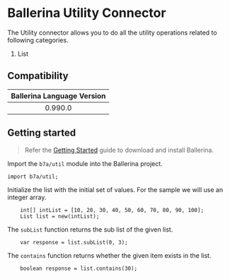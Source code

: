 # Ballerina Utility Connector

The Utility connector allows you to do all the utility operations related to following categories.
1. List

## Compatibility

| Ballerina Language Version  |
|:---------------------------:|
| 0.990.0                     |

## Getting started

> Refer the [Getting Started](https://ballerina.io/learn/getting-started/) guide to download and install Ballerina.

Import the `b7a/util` module into the Ballerina project.
```ballerina
import b7a/util;
```

Initialize the list with the initial set of values. For the sample we will use an integer array.
```ballerina
    int[] intList = [10, 20, 30, 40, 50, 60, 70, 80, 90, 100];
    List list = new(intList);
```

The `subList` function returns the sub list of the given list.
```ballerina
    var response = list.subList(0, 3);
```

The `contains` function returns whether the given item exists in the list.
```ballerina
    boolean response = list.contains(30);
```
